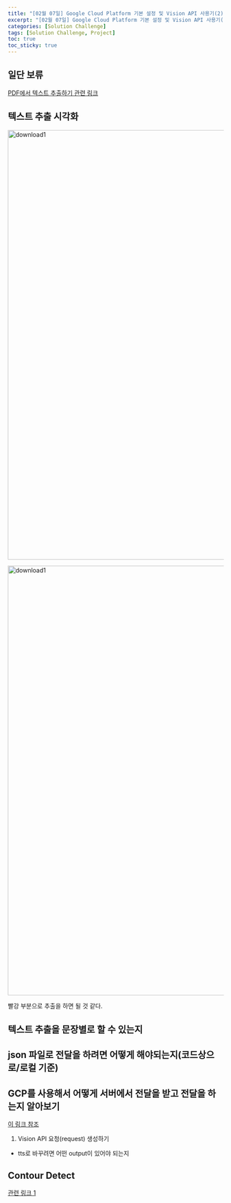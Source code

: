 ```yaml
---
title: "[02월 07일] Google Cloud Platform 기본 설정 및 Vision API 사용기(2)"
excerpt: "[02월 07일] Google Cloud Platform 기본 설정 및 Vision API 사용기(2)"
categories: [Solution Challenge]
tags: [Solution Challenge, Project]
toc: true
toc_sticky: true
---
```


## 일단 보류

[PDF에서 텍스트 추출하기 관련 링크](https://cloud.google.com/vision/docs/pdf?hl=ko)

## 텍스트 추출 시각화

<img width="1000" alt="download1" src="https://user-images.githubusercontent.com/96654391/217182253-bbbef9ce-379f-4ba8-9b05-a007c16cd698.png"> <br>

<img width="1000" alt="download1" src="https://user-images.githubusercontent.com/96654391/217182262-6862b04b-c68c-4a5f-9bda-5a3d3a600ba3.png"> <br>

빨강 부분으로 추출을 하면 될 것 같다.

## 텍스트 추출을 문장별로 할 수 있는지

## json 파일로 전달을 하려면 어떻게 해야되는지(코드상으로/로컬 기준)

## GCP를 사용해서 어떻게 서버에서 전달을 받고 전달을 하는지 알아보기

[이 링크 참조](https://jeongchul.tistory.com/578) <br>

1. Vision API 요청(request) 생성하기

- tts로 바꾸려면 어떤 output이 있어야 되는지 <br>

## Contour Detect

[관련 링크 1](https://bleedai.com/contour-detection-101-the-basics-pt1/)
